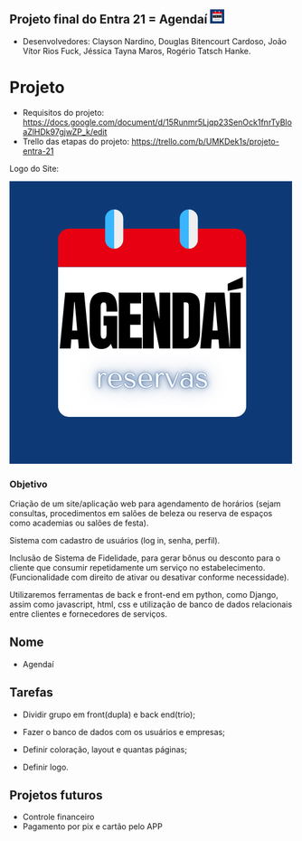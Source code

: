 ## Projeto final do Entra 21 = Agendaí <img src="Images\LogoAgendai.png" width="25">

- Desenvolvedores: Clayson Nardino, Douglas Bitencourt Cardoso, João Vítor Rios Fuck, Jéssica Tayna Maros, Rogério Tatsch Hanke.

# Projeto

- Requisitos do projeto: <https://docs.google.com/document/d/15Runmr5Ljqp23SenOck1fnrTyBloaZlHDk97gjwZP_k/edit>
- Trello das etapas do projeto: <https://trello.com/b/UMKDek1s/projeto-entra-21>

Logo do Site:  

<img src="Images\LogoAgendai.png">

### Objetivo

Criação de um site/aplicação web para agendamento de horários (sejam consultas, procedimentos em salões de beleza ou reserva de espaços como academias ou salões de festa). 

Sistema com cadastro de usuários (log in, senha, perfil).

Inclusão de Sistema de Fidelidade, para gerar bônus ou desconto para o cliente que consumir repetidamente um serviço no estabelecimento. (Funcionalidade com direito de ativar ou desativar conforme necessidade).

Utilizaremos ferramentas de back e front-end em python, como Django, assim como javascript, html, css e utilização de banco de dados relacionais entre clientes e fornecedores de serviços.

## Nome

- Agendaí

## Tarefas

- Dividir grupo em front(dupla) e back end(trio);

- Fazer o banco de dados com os usuários e empresas;

- Definir coloração, layout e quantas páginas;

- Definir logo.

## Projetos futuros

- Controle financeiro
- Pagamento por pix e cartão pelo APP

